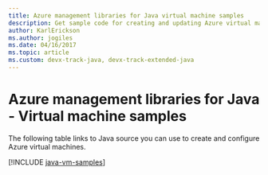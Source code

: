 ```yaml
---
title: Azure management libraries for Java virtual machine samples
description: Get sample code for creating and updating Azure virtual machines using the Azure management libraries for Java.
author: KarlErickson
ms.author: jogiles
ms.date: 04/16/2017
ms.topic: article
ms.custom: devx-track-java, devx-track-extended-java
---
```


# Azure management libraries for Java - Virtual machine samples

The following table links to Java source you can use to create and configure Azure virtual machines.

[!INCLUDE [java-vm-samples](includes/java-vm-samples.md)]
